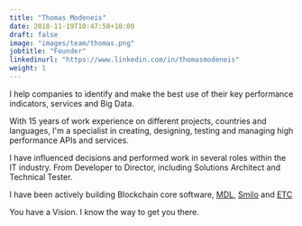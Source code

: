 ```yaml
---
title: "Thomas Modeneis"
date: 2018-11-19T10:47:58+10:00
draft: false
image: "images/team/thomas.png"
jobtitle: "Founder"
linkedinurl: "https://www.linkedin.com/in/thomasmodeneis"
weight: 1
---
```


I help companies to identify and make the best use of their key performance indicators, services and Big Data.

With 15 years of work experience on different projects, countries and languages, I'm a specialist in creating, designing, testing and managing high performance APIs and services.

I have influenced decisions and performed work in several roles within the IT industry. From Developer to Director, including Solutions Architect and Technical Tester.

I have been actively building Blockchain core software, [MDL](https://github.com/MDLlife/MDL), [Smilo](https://github.com/smilofoundation/go-smilo) and [ETC](https://ethereumclassic.org/)

You have a Vision. I know the way to get you there.

